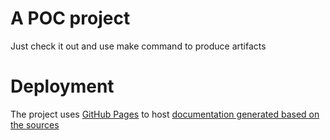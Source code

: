 # A POC project

Just check it out and use make command to produce artifacts

# Deployment

The project uses [GitHub Pages](https://docs.github.com/en/pages/getting-started-with-github-pages/about-github-pages) to host [documentation generated based on the sources](https://vasilyvarabyou.github.io/structurizr-test/)
